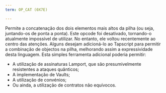 ```yaml
---
term: OP_CAT (0X7E)

---
```

Permite a concatenação dos dois elementos mais altos da pilha (ou seja, juntando-os de ponta a ponta). Este opcode foi desativado, tornando-o atualmente impossível de utilizar. No entanto, ele voltou recentemente ao centro das atenções. Alguns desejam adicioná-lo ao Tapscript para permitir a combinação de objectos na pilha, melhorando assim a expressividade desta linguagem. Esta simples ferramenta adicional poderia permitir:


- A utilização de assinaturas Lamport, que são presumivelmente resistentes a ataques quânticos;
- A implementação de Vaults;
- A utilização de convénios;
- Ou ainda, a utilização de contratos não equívocos.